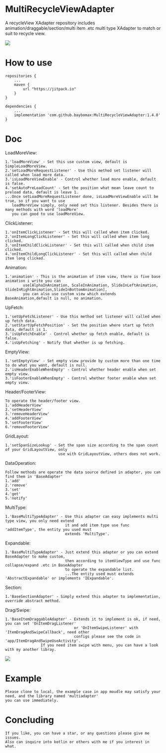 # MultiRecycleViewAdapter
A recycleView XAdapter repository includes animation/draggable/section/multi item .etc multi type XAdapter to match or suit to recycle view.

[![](https://www.jitpack.io/v/baybomax/RecyclerViewAdapter.svg)](https://www.jitpack.io/#baybomax/RecyclerViewAdapter)

# How to use


	repositories {
		...
		maven {
			url "https://jitpack.io"
		}
	}

	dependencies {
		...
		implementation 'com.github.baybomax:MultiRecycleViewAdapter:1.4.0'
	}

# Doc

LoadMoreView:

    1.'loadMoreView' - Set this use custom view, default is SimpleLoadMoreView.
    2.'setLoadMoreRequestListener' - Use this method set listener will called when load more data.
    3.'isLoadMoreViewEnable' - Control whether load more enable, default is false.
    4.'setAutoPreLoadCount' - Set the position what mean leave count to preload data, default is leave 1.
	...Once setLoadMoreRequestListener done, isLoadMoreViewEnable will be true, so if you want to use
	   loadMoreView simply, only need set this listener. Besides there is many methods with word 'loadMore'
	   you can good to use loadMoreView.

ClickListener:

    1.'onItemClickListener' - Set this will called when item clicked.
    2.'onItemLongClickListener' - Set this will called when item long clicked.
    3.'onItemChildClickListener' - Set this will called when child item clicked.
    4.'onItemChildLongClickListener' - Set this will called when child item long clicked.

Animation:

    1.'animation' - This is the animation of item view, there is five base animation i write you can 
			use[AlphaInAnimation, ScaleInAnimation, SlideInLeftAnimation, SlideInRightAnimation,SlideInBottomAnimation], 
			you can also use custom view which extends BaseAnimation,default is null, no animation.

UpFetch:

    1.'setUpFetchListener' - Use this method set listener will called when up fetch data.
    2.'setStartUpFetchPosition' - Set the position where start up fetch data, default is 1.
    3.'isUpFetchEnable' - Control whether up fetch enable, default is false.
    4.'isUpFetching' - Notify that whether is up fetching.

EmptyView:

    1.'setEmptyView' - Set empty view provide by custom more than one time to do what you want, default is null.
    2.'isHeaderEnableWhenEmpty' - Control whether header enable when set empty view.
    3.'isFooterEnableWhenEmpty' - Control whether footer enable when set empty view.

Header/FooterView:

    To operate the header/footer view.
    1.'addHeaderView'
    2.'setHeaderView'
    3.'removeHeaderView'
    4.'addFooterView'
    5.'setFooterView'
    6.'removeFooterView'

GridLayout:

    1.'setSpanSizeLookup' - Set the span size according to the span count of your GridLayoutView, only
                            use with GridLayoutView, others does not work.

DataOperation:

    Follow methods are operate the data source defined in adapter, you can find them in 'BaseAdapter'
    1.'add'
    2.'remove'
    3.'set'
    4.'get'
    5.'notify'

MultiType:

    1.'BaseMultiTypeAdapter' - Use this adapter can easy implements multi type view, you only need extend
                               it and add item type use func 'addItemType', the entity you used must
                               extends 'MultiType'.

Expandable:

    1.'BaseMultiTypeAdapter' - Just extend this adapter or you can extend BaseAdapter to make custom,
                               then according to itemViewType and use func collapse/expand .etc in BaseAdapter
                               to operate the expandable list.
                               ...The entity used must extends 'AbstractExpandable' or implements 'IExpandable'.

Section:

    1.'BaseSectionAdapter' - Simply extend this adapter to implementation, override abstract method.

Drag/Swipe:

    1.'BaseItemDraggableAdapter' - Extends it to implement is ok, if need, you can set 'OnItemDragListener'
                                   or 'OnItemSwipeListener' with 'ItemDragAndSwipeCallback', need other
                                   configs please see the code in 'app/ItemDragAndSwipeUseActivity'.
				   	If you need item swipe with menu, you can have a look with my another libray.
[![](https://www.jitpack.io/v/baybomax/SwipeMenuLayout.svg)](https://www.jitpack.io/#baybomax/SwipeMenuLayout)

# Example
	Please clone to local, the example case in app moudle may satisfy your need, and the library named 'multiadapter'
	you can use immediately.
	
# Concluding
	If you like, you can have a star, or any questions please give me issues.
	Also can inquire into kotlin or others with me if you interest in what.
